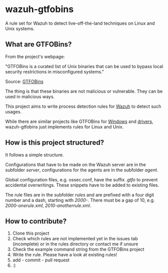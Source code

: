 <!---  
    A rule set for Wazuh to detect live-off-the-land techniques on Linux and Unix systems.
    Copyright (C) 2023 Steffen Fritz <steffen@fritz.wtf>

    This program is free software: you can redistribute it and/or modify
    it under the terms of the GNU Affero General Public License as published
    by the Free Software Foundation, either version 3 of the License, or
    (at your option) any later version.

    This program is distributed in the hope that it will be useful,
    but WITHOUT ANY WARRANTY; without even the implied warranty of
    MERCHANTABILITY or FITNESS FOR A PARTICULAR PURPOSE.  See the
    GNU Affero General Public License for more details.

    You should have received a copy of the GNU Affero General Public License
    along with this program.  If not, see <https://www.gnu.org/licenses/>.
--->
# wazuh-gtfobins
A rule set for Wazuh to detect live-off-the-land techniques on Linux and Unix systems.

## What are GTFOBins?
From the project's webpage:

"GTFOBins is a curated list of Unix binaries that can be used to bypass local security restrictions in misconfigured systems."

Source: [GTFOBins](https://gtfobins.github.io/)

The thing is that these binaries are not malicious or vulnerable. They can be used in malicious ways. 

This project aims to write process detection rules for [Wazuh](https://wazuh.com/) to detect such usages. 

While there are similar projects like GTFOBins for [Windows](https://lolbas-project.github.io/) and [drivers](https://www.loldrivers.io/), wazuh-gtfobins just implements rules for Linux and Unix.

## How is this project structured?

It follows a simple structure. 

Configurations that have to be made on the Wazuh server are in the subfolder _server_, configurations for the agents are in the subfolder _agent_.

Global configuration files, e.g. ossec.conf, have the suffix _.gtfo_ to prevent accidental overwritings. These snippets have to be added to existing files.

The rule files are in the subfolder _rules_ and are prefixed with a four digit number and a dash, starting with _2000-_. There must be a gap of 10, e.g. _2000-onerule.xml_, _2010-anotherrule.xml_.

## How to contribute?

1. Clone this project
2. Check which rules are not implemented yet in the issues tab (incomplete) or in the rules directory or contact me if unsure
3. Check the example command string from the GTFOBins project
4. Write the rule. Please have a look at existing rules!
5. add - commit - pull request
6. :)
